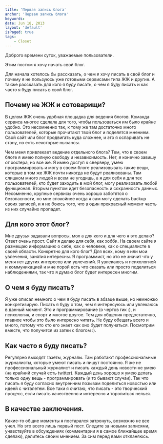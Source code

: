 ```yaml
---
title: 'Первая запись блога'
anchor: 'Первая запись блога'
keywords: 
date: Jun 18, 2013
layout: 'default'
isPaged: true
tags:
    - Closet
---
```


Доброго времени суток, уважаемые пользователи.

Этим постом я хочу начать свой блог.

Для начала хотелось бы рассказать, о чем я хочу писать в свой блог и почему я не пользуюсь уже готовыми сервисами типа ЖЖ и другие. А также рассказать для кого я буду писать, о чем я буду писать и как часто я буду писать в свой блог.

<!-- cut -->

## Почему не ЖЖ и сотоварищи?

В целом ЖЖ очень удобная площадка для ведения блогов. Команда сервиса многое сделала для того, чтобы пользоваться им было крайне удобно. Это несомненно так, к тому же там достаточно много пользователей, которые прочитают твой блог и поделятся мнением. Свой сайт или блог продвигать куда сложнее, и это я оспаривать не стану, но есть некоторые ньюансы.

Чем меня привлекает ведение отдельного блога? Тем, что в своем блоге я имею полную свободу и независимость. Нет, я конечно завишу от хостера, но все же. Я имею доступ к сверверу, умею программировать и могу в своем блоге реализовывать такие вещи, которые в том же ЖЖ почти никогда не будут реализованы. Там слишком много людей и всем не угодишь, а я для себя и для тех пользователей, кто будет заходить в мой блог, могу реализовать любой функционал. Вторым пунктом идет безопасность и сохранность данных. Несомненно, крупные сервисы очень хорошо заботятся о безопасности, но мне спокойнее когда я сам могу сделать backup своих записей, и я не боюсь того, что в один прекрасный момент часть из них случайно пропадет.

## Для кого этот блог?

Мне друзья задавали вопросы, мол а для кого и для чего я это делаю? Ответ очень прост. Сайт я делаю для себя, как хобби. На своем сайте я размещаю информацию о себе, как о человеке, как о специалисте в своей области. Конкретно для кого блог? Для всех, кому я или мои увлечения, занятия интересны. Я программист, но это не значит что у меня нет других интересов или увлечений. Я увлекаюсь и психологией и коммуникацией и мне порой есть что сказать или просто поделиться наблюдениями, так что я думаю блог будет интересен многим.

## О чем я буду писать?

Я уже описал немного о чем я буду писать в абзаце выше, но немножко конкретизирую. Писать я буду о том, чем я интересуюсь или увлекаюсь в данный момент. Это и программирование (о чертов гик :), и психология, и спорт и многое другое. Тем для общения предостаточно, главное чтобы это было интересно читать. Не буду обещать всего и много, потому что кто его знает как оно будет получаться. Посмотрим вместе, что получится из затеи с блогом :).

## Как часто я буду писать?

Регулярно выходят газеты, журналы. Там работают профессиональные журналисты, которые умеют писать и пишут постоянно. Я же не профессиональный журналист и писать каждый день новости не умею (на крайний случай есть [twitter](https://twitter.com/Alroniks)). Каждый день хорошо я умею делать только одну вещь - программировать (и то бывают случаи). Так что писать я буду согласно внутренним позывам поделиться новостью или идеей с читалетем. Все таки я считаю, что писать - это творческий процесс, если писать качественно и интересно и торопиться нельзя.

## В качестве заключения.

Какие-то общие моменты я постарался затронуть, возможно не все учел. Но это всего лишь первый пост. Следите за новыми записями, учавствуйте в обсуждениях (комментарии я в самое ближайщее время сделаю), делитесь своим мнением. За сим перед вами откланяюсь.
